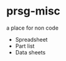 # prsg-misc
a place for non code 
<ul>
<li>Spreadsheet</li>
<li>Part list</li>
<li>Data sheets</li>
</ul>
